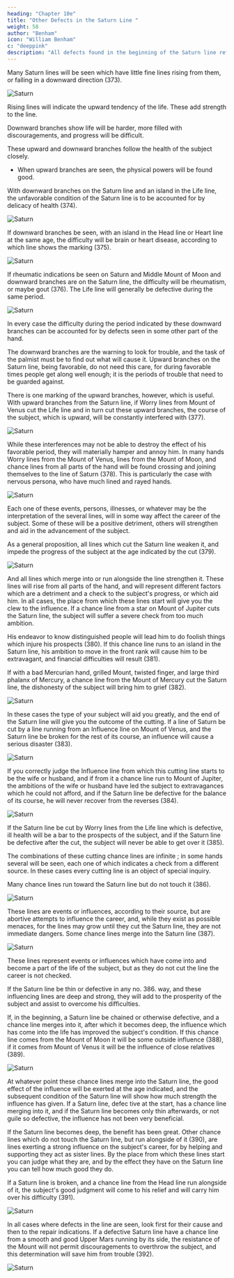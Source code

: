 ```yaml
---
heading: "Chapter 10e"
title: "Other Defects in the Saturn Line "
weight: 58
author: "Benham"
icon: "William Benham"
c: "deeppink"
description: "All defects found in the beginning of the Saturn line refer to the childhood of the subject"
---
```




Many Saturn lines will be seen which have little fine lines rising from them, or falling in a downward direction (373). 

![Saturn](/graphics/palm/373.jpg)

Rising lines will indicate the upward tendency of the life. These add strength to the line. 

<!-- During whatever portion of the line these branches appear, that part of the line will be filled with hope and ambition and will be more successful than any other period.  -->

Downward branches show life will be harder, more filled with discouragements, and progress will be difficult.

These upward and downward branches follow the health of the subject closely. 
- When upward branches are seen, the physical powers will be found good. 

With downward branches on the Saturn line and an island in the Life line, the unfavorable condition of the Saturn line is to be accounted for by delicacy of health (374). 

![Saturn](/graphics/palm/374.png)

If downward branches be seen, with an island in the Head line or Heart line at the same age, the difficulty will be brain or heart disease, according to which line shows the marking (375). 

![Saturn](/graphics/palm/375.png)

If rheumatic indications be seen on Saturn and Middle Mount of Moon and downward branches are on the Saturn line, the difficulty will be rheumatism, or maybe gout (376). The Life line will generally be defective during the same period. 

![Saturn](/graphics/palm/376.png)

In every case the difficulty during the period indicated by these downward branches can be accounted for by defects seen in some other part of the hand. 

The downward branches are the warning to look for trouble, and the task of the palmist must be to find out what will cause it. Upward branches on the Saturn line, being favorable, do not need this care, for during favorable times people get along well enough; it is the periods of trouble that need to be guarded against. 

There is one marking of the upward branches, however, which is useful. With upward branches from the Saturn line, if Worry lines from Mount of Venus cut the Life line and in turn cut these upward branches, the course of the subject, which is upward, will be constantly interfered with (377). 

![Saturn](/graphics/palm/377.png)


While these interferences may not be able to destroy the effect of his favorable period, they will materially hamper and annoy him. In many hands Worry lines from the Mount of Venus, lines from the Mount of Moon, and chance lines from all parts of the hand will be found crossing and joining themselves to the line of Saturn (378). This is particularly the case with nervous persona, who have much lined and rayed hands. 

![Saturn](/graphics/palm/378.png)


Each one of these events, persons, illnesses, or whatever may be the interpretation of the several lines, will in some way affect the career of the subject. Some of these will be a positive detriment, others will strengthen and aid in the advancement of the subject. 

<!-- The Line Of Saturn Part 5 525 No. 374. The Line Of Saturn Part 5 526 No. 375. The Line Of Saturn Part 5 527 No. 378. The Line Of Saturn Part 5 528 No. 377. The Line Of Saturn Part 5 529 No. 378. The Line Of Saturn Part 5 530 No. 379. --> 

As a general proposition, all lines which cut the Saturn line weaken it, and impede the progress of the subject at the age indicated by the cut (379).

![Saturn](/graphics/palm/379.png)

And all lines which merge into or run alongside the line strengthen it. These lines will rise from all parts of the hand, and will represent different factors which are a detriment and a check to the subject's progress, or which aid him. In all cases, the place from which these lines start will give you the clew to the influence. If a chance line from a star on Mount of Jupiter cuts the Saturn line, the subject will suffer a severe check from too much ambition. 

His endeavor to know distinguished people will lead him to do foolish things which injure his prospects (380). If this chance line runs to an island in the Saturn line, his ambition to move in the front rank will cause him to be extravagant, and financial difficulties will result (381). 

If with a bad Mercurian hand, grilled Mount, twisted finger, and large third phalanx of Mercury, a chance line from the Mount of Mercury cut the Saturn line, the dishonesty of the subject will bring him to grief (382). 

![Saturn](/graphics/palm/382.png)

In these cases the type of your subject will aid you greatly, and the end of the Saturn line will give you the outcome of the cutting. If a line of Saturn be cut by a line running from an Influence line on Mount of Venus, and the Saturn line be broken for the rest of its course, an influence will cause a serious disaster (383). 

![Saturn](/graphics/palm/383.png)

If you correctly judge the Influence line from which this cutting line starts to be the wife or husband, and if from it a chance line run to Mount of Jupiter, the ambitions of the wife or husband have led the subject to extravagances which he could not afford, and if the Saturn line be defective for the balance of its course, he will never recover from the reverses (384). 

![Saturn](/graphics/palm/384.png)

If the Saturn line be cut by Worry lines from the Life line which is defective, ill health will be a bar to the prospects of the subject, and if the Saturn line be defective after the cut, the subject will never be able to get over it (385). 

The combinations of these cutting chance lines are infinite ; in some hands several will be seen, each one of which indicates a check from a different source. In these cases every cutting line is an object of special inquiry. 

<!-- The Line Of Saturn Part 5 531 No. 380. The Line Of Saturn Part 5 532 No. 381. The Line Of Saturn Part 5 533 No. 382. The Line Of Saturn Part 5 534 No. 383. The Line Of Saturn Part 5 535 No. 384. The Line Of Saturn Part 5 536 No. 385. --> 

Many chance lines run toward the Saturn line but do not touch it (386). 

![Saturn](/graphics/palm/386.png)

These lines are events or influences, according to their source, but are abortive attempts to influence the career, and, while they exist as possible menaces, for the lines may grow until they cut the Saturn line, they are not immediate dangers. Some chance lines merge into the Saturn line (387).

![Saturn](/graphics/palm/387.png)


These lines represent events or influences which have come into and become a part of the life of the subject, but as they do not cut the line the career is not checked. 

If the Saturn line be thin or defective in any no. 386. way, and these influencing lines are deep and strong, they will add to the prosperity of the subject and assist to overcome his difficulties. 

If, in the beginning, a Saturn line be chained or otherwise defective, and a chance line merges into it, after which it becomes deep, the influence which has come into the life has improved the subject's condition. If this chance line comes from the Mount of Moon it will be some outside influence (388), if it comes from Mount of Venus it will be the influence of close relatives (389). 

![Saturn](/graphics/palm/388.png)

At whatever point these chance lines merge into the Saturn line, the good effect of the influence will be exerted at the age indicated, and the subsequent condition of the Saturn line will show how much strength the influence has given. If a Saturn line, defec tive at the start, has a chance line merging into it, and if the Saturn line becomes only thin afterwards, or not guile so defective, the influence has not been very beneficial. 

If the Saturn line becomes deep, the benefit has been great. Other chance lines which do not touch the Saturn line, but run alongside of it (390), are lines exerting a strong influence on the subject's career, for by helping and supporting they act as sister lines. By the place from which these lines start you can judge what they are, and by the effect they have on the Saturn line you can tell how much good they do. 

If a Saturn line is broken, and a chance line from the Head line run alongside of it, the subject's good judgment will come to his relief and will carry him over his difficulty (391). 

![Saturn](/graphics/palm/391.png)


In all cases where defects in the line are seen, look first for their cause and then to the repair indications. If a defective Saturn line have a chance line from a smooth and good Upper Mars running by its side, the resistance of the Mount will not permit discouragements to overthrow the subject, and this determination will save him from trouble (392). 

![Saturn](/graphics/palm/392.png)


<!-- The Line Of Saturn Part 6 537 No. 386. The Line Of Saturn Part 6 538 No. 387. The Line Of Saturn Part 6 539 No. 388. The Line Of Saturn Part 6 540 No. 389. The Line Of Saturn Part 6 541 No. 390. The Line Of Saturn Part 6 542 No. 391. --> 
